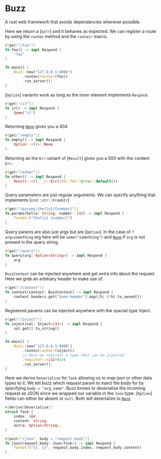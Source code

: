 # Buzz

<!-- cargo-rdme start -->

A rust web framework that avoids dependancies wherever possible.

Here we return a [`&str`] and it behaves as expected. We can register a route by using
the `routes` method and the `routes!` macro.
```rust
#[get("/foo")]
fn foo() -> impl Respond {
    "foo"
}

fn main() {
    Buzz::new("127.0.0.1:8080")
        .routes(routes!(foo))
        .run_server();
}
```

[`Option`] variants work as long as the inner element implements `Respond`.
```rust
#[get("/it")]
fn it() -> impl Respond {
    Some("it")
}
```

Returning [`None`](Option::None) gives you a 404.
```rust
#[get("/empty")]
fn empty() -> impl Respond {
    Option::<()>::None
}
```

Returning an the `Err` variant of [`Result`] gives you a 500 with the content `Err`.
```rust
#[get("/other")]
fn other() -> impl Respond {
    Result::<(), _>::Err(std::fmt::Error::default())
}
```

Query parameters are just regular arguments. We can specify anything that implements [`std::str::FromStr`]
```rust
#[get("/params/{hello}/{number}")]
fn params(hello: String, number: i32) -> impl Respond {
    format!("{hello} {number}")
}
```

Query params are also just args but are [`Option`].
In the case of `?arg=something` arg here will be `Some("something")`
and [`None`](Option::None) if `arg` is not present in the query string.
```rust
#[get("/query")]
fn query(arg: Option<String>) -> impl Respond {
    arg
}
```

`BuzzContext` can be injected anywhere and get extra info about the request.
Here we grab an arbitrary header to make use of.
```rust
#[get("/context")]
fn context(context: BuzzContext) -> impl Respond {
    context.headers.get("Some-Header").map(|h| (*h).to_owned())
}
```

Registered params can be injected anywhere with the special type Inject.
```rust
#[get("/inject")]
fn inject(val: Inject<i32>) -> impl Respond {
    val.get().to_string()
}

fn main() {
    Buzz::new("127.0.0.1:8080")
        .routes(routes!(inject))
        // Here we register a type that can be injected
        .register::<i32>(42)
        .run_server();
}
```

Here we derive `Deserialize` for `Task` allowing us to map json or other
data types to it. We tell buzz which request param to inject the body for by specifying `body = "arg_name"`.
Buzz knows to deserialize the incoming request as JSON since we wrapped our variable in the `Json` type.
[`Option`] fields can either be absent or `null`. Both will deserialize to [`None`](Option::None)
```rust
#[derive(Deserialize)]
struct Task {
    index: i64,
    content: String,
    extra: Option<String>,
}

#[post("/json", body = "request_body")]
fn json(request_body: Json<Task>) -> impl Respond {
    format!("{}. {}", request_body.index, request_body.content)
}
```

<!-- cargo-rdme end -->
